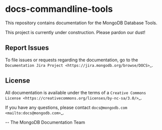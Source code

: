 # docs-commandline-tools

This repository contains documentation for the MongoDB Database Tools.

This project is currently under construction. Please pardon our dust!

Report Issues
-------------

To file issues or requests regarding the documentation, go to the
`Documentation Jira Project <https://jira.mongodb.org/browse/DOCS>`_.

License
-------

All documentation is available under the terms of a `Creative Commons
License <https://creativecommons.org/licenses/by-nc-sa/3.0/>`_.

If you have any questions, please contact `docs@mongodb.com
<mailto:docs@mongodb.com>`_.

-- The MongoDB Documentation Team
